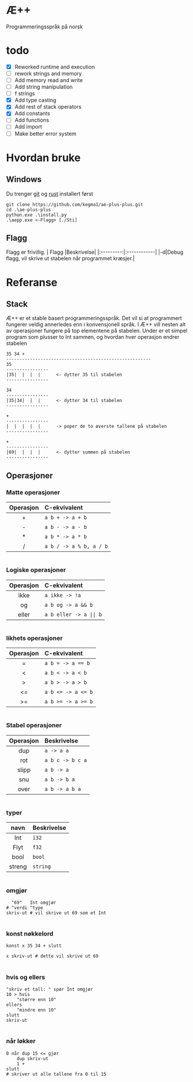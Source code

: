 # Æ++
Programmeringsspråk på norsk

# todo
- [x] Reworked runtime and execution
- [ ] rework strings and memory
- [ ] Add memory read and write
- [ ] Add string manipulation
- [ ] f strings
- [x] Add type casting
- [x] Add rest of stack operators
- [x] Add constants
- [ ] Add functions
- [ ] Add import
- [ ] Make better error system

# Hvordan bruke
## Windows
Du trenger [git](https://git-scm.com/) og [rust](https://www.rust-lang.org/) installert først
```
git clone https://github.com/kegma1/ae-plus-plus.git
cd .\ae-plus-plus
python.exe .\install.py
.\aepp.exe <-Flagg> [./Sti]
```

## Flagg
Flagg er frivillig.
| Flagg |Beskrivelse|
|:---------:|:------------|
|-d|Debug flagg, vil skrive ut stabelen når programmet kræsjer.|

# Referanse

## Stack
Æ++ er et stable basert programmeringsspråk. Det vil si at programmert fungerer veldig annerledes enn i konvensjonell språk.
I Æ++ vill nesten alt av operasjoner fungere på top elementene på stabelen. Under er et simpel program som plusser to Int sammen, og hvordan hver operasjon endrer stabelen
```
35 34 +
-------------------------------------------------------
35
----------------
|35|  |  |  |      <- dytter 35 til stabelen
----------------

34
----------------
|35|34|  |  |      <- dytter 34 til stabelen
----------------

+
----------------
|  |  |  |  |      -> poper de to øverste tallene på stabelen
----------------

+
----------------
|69|  |  |  |      <- dytter summen på stabelen
----------------
```

## Operasjoner

### Matte operasjoner
| Operasjon |C-ekvivalent|
|:---------:|:------------|
|+|`a b + -> a + b`|
|-|`a b - -> a - b`|
|*|`a b * -> a * b`|
|/|`a b / -> a % b, a / b`|
#
### Logiske operasjoner
| Operasjon |C-ekvivalent|
|:---------:|:------------|
|ikke|`a ikke -> !a`|
|og|`a b og -> a && b`|
|eller|`a b eller -> a \|\| b`|
#
### likhets operasjoner
| Operasjon |C-ekvivalent|
|:---------:|:------------|
|=|`a b = -> a == b`|
|<|`a b < -> a < b`|
|>|`a b > -> a > b`|
|<=|`a b <= -> a <= b`|
|>=|`a b >= -> a >= b`|
#
### Stabel operasjoner
| Operasjon |Beskrivelse|
|:---------:|:------------|
|dup|`a -> a a`|
|rot|`a b c -> b c a`|
|slipp|`a b -> a`|
|snu|`a b -> b a`|
|over|`a b -> a b a`|
#
### typer
| navn |Beskrivelse|
|:---------:|:------------|
|Int|`i32`|
|Flyt|`f32`|
|bool|`bool`|
|streng|`string`|
#
### omgjør
```
  "69"   Int omgjør
# ^verdi ^type
skriv-ut # vil skrive ut 69 som et Int
```
#
### konst nøkkelord
```
konst x 35 34 + slutt

x skriv-ut # dette vil skrive ut 69
```
#
### hvis og ellers
```
"skriv et tall: " spør Int omgjør
10 > hvis
    "større enn 10"
ellers
    "mindre enn 10"
slutt
skriv-ut
``` 
#
### når løkker
```
0 når dup 15 <= gjør
    dup skriv-ut
    1 +
slutt
# skriver ut alle tallene fra 0 til 15
```
